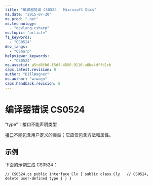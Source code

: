 ```yaml
---
title: "编译器错误 CS0524 | Microsoft Docs"
ms.date: "2015-07-20"
ms.prod: ".net"
ms.technology: 
  - "devlang-csharp"
ms.topic: "article"
f1_keywords: 
  - "CS0524"
dev_langs: 
  - "CSharp"
helpviewer_keywords: 
  - "CS0524"
ms.assetid: a5cd8fb0-f5df-4580-9116-a6be4dffd1cb
caps.latest.revision: 8
author: "BillWagner"
ms.author: "wiwagn"
caps.handback.revision: 8
---
```

# 编译器错误 CS0524
“type”：接口不能声明类型  
  
 [接口](../../csharp/language-reference/keywords/interface.md)不能包含用户定义的类型；它应仅包含方法和属性。  
  
## 示例  
 下面的示例生成 CS0524：  
  
```  
// CS0524.cs public interface Clx { public class Cly   // CS0524, delete user-defined type { } }  
  
```